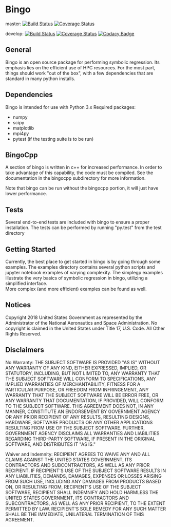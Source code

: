 # Bingo
master: [![Build Status](https://travis-ci.com/nasa/bingo.svg?branch=master)](https://travis-ci.com/nasa/bingo) [![Coverage Status](https://coveralls.io/repos/github/nasa/bingo/badge.svg?branch=master)](https://coveralls.io/github/nasa/bingo?branch=master)

develop: [![Build Status](https://travis-ci.com/nasa/bingo.svg?branch=develop)](https://travis-ci.com/nasa/bingo) [![Coverage Status](https://coveralls.io/repos/github/nasa/bingo/badge.svg?branch=develop)](https://coveralls.io/github/nasa/bingo?branch=develop) [![Codacy Badge](https://api.codacy.com/project/badge/Grade/9fe09cffafe64032962a82f7f1588e9f)](https://www.codacy.com/app/bingo_developers/bingo?utm_source=github.com&amp;utm_medium=referral&amp;utm_content=nasa/bingo&amp;utm_campaign=Badge_Grade)


## General
Bingo is an open source package for performing symbolic regression.  Its 
emphasis lies on the efficient use of HPC resources.  For the most part, things 
should work "out of the box", with a few dependencies that are standard in many 
python installs.


## Dependencies
Bingo is intended for use with Python 3.x
Required packages:
- numpy
- scipy
- matplotlib
- mpi4py
- pytest (if the testing suite is to be run)


## BingoCpp
A section of bingo is written in c++ for increased performance.  In order to 
take advantage of this capability, the code must be compiled.  See the 
documentation in the bingocpp subdirectory for more information.

Note that bingo can be run without the bingocpp portion, it will just have lower 
performance.


## Tests
Several end-to-end tests are included with bingo to ensure a proper 
installation.  The tests can be performed by running "py.test" from the test 
directory


## Getting Started
Currently, the best place to get started in bingo is by going through some 
examples.  The examples directory contains several python scripts and jupyter 
notebook examples of varying complexity.  The simplegp examples illustrate the 
very basics of symbolic regression in bingo, utilizing a simplified interface.  
More complex (and more efficient) examples can be found as well.


## Notices
Copyright 2018 United States Government as represented by the Administrator of 
the National Aeronautics and Space Administration. No copyright is claimed in 
the United States under Title 17, U.S. Code. All Other Rights Reserved.
 

## Disclaimers
No Warranty: THE SUBJECT SOFTWARE IS PROVIDED "AS IS" WITHOUT ANY WARRANTY OF 
ANY KIND, EITHER EXPRESSED, IMPLIED, OR STATUTORY, INCLUDING, BUT NOT LIMITED 
TO, ANY WARRANTY THAT THE SUBJECT SOFTWARE WILL CONFORM TO SPECIFICATIONS, ANY 
IMPLIED WARRANTIES OF MERCHANTABILITY, FITNESS FOR A PARTICULAR PURPOSE, OR 
FREEDOM FROM INFRINGEMENT, ANY WARRANTY THAT THE SUBJECT SOFTWARE WILL BE ERROR 
FREE, OR ANY WARRANTY THAT DOCUMENTATION, IF PROVIDED, WILL CONFORM TO THE 
SUBJECT SOFTWARE. THIS AGREEMENT DOES NOT, IN ANY MANNER, CONSTITUTE AN 
ENDORSEMENT BY GOVERNMENT AGENCY OR ANY PRIOR RECIPIENT OF ANY RESULTS, 
RESULTING DESIGNS, HARDWARE, SOFTWARE PRODUCTS OR ANY OTHER APPLICATIONS 
RESULTING FROM USE OF THE SUBJECT SOFTWARE.  FURTHER, GOVERNMENT AGENCY 
DISCLAIMS ALL WARRANTIES AND LIABILITIES REGARDING THIRD-PARTY SOFTWARE, IF 
PRESENT IN THE ORIGINAL SOFTWARE, AND DISTRIBUTES IT "AS IS." 
 
Waiver and Indemnity:  RECIPIENT AGREES TO WAIVE ANY AND ALL CLAIMS AGAINST THE 
UNITED STATES GOVERNMENT, ITS CONTRACTORS AND SUBCONTRACTORS, AS WELL AS ANY 
PRIOR RECIPIENT.  IF RECIPIENT'S USE OF THE SUBJECT SOFTWARE RESULTS IN ANY 
LIABILITIES, DEMANDS, DAMAGES, EXPENSES OR LOSSES ARISING FROM SUCH USE, 
INCLUDING ANY DAMAGES FROM PRODUCTS BASED ON, OR RESULTING FROM, RECIPIENT'S USE 
OF THE SUBJECT SOFTWARE, RECIPIENT SHALL INDEMNIFY AND HOLD HARMLESS THE UNITED 
STATES GOVERNMENT, ITS CONTRACTORS AND SUBCONTRACTORS, AS WELL AS ANY PRIOR 
RECIPIENT, TO THE EXTENT PERMITTED BY LAW.  RECIPIENT'S SOLE REMEDY FOR ANY 
SUCH MATTER SHALL BE THE IMMEDIATE, UNILATERAL TERMINATION OF THIS AGREEMENT.

